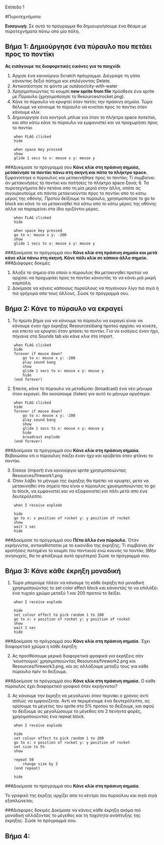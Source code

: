 Επίπεδο 1

#Πυροτεχνήματα

__Εισαγωγή:__
Σε αυτό το πρόγραμμα θα δημιουργήσουμε ένα θέαμα με πυροτεχνήματα πάνω απο μία πόλη.

## Βήμα 1: Δημιούργησε ένα πύραυλο που πετάει προς το ποντίκι
__Ας εισάγουμε τις διαφορετικές εικόνες για το παιχνίδι__
1. Άρχισε ένα καινούργιο Scratch πρόγραμμα. Διέγραψε τη γάτα κάνοντας δεξιό πάτημα και επιλέγοντας Delete.
2. Αντικατέστησε το φόντο με outdoor/city-with-water
3. Χρησιμοποιώντας το κουμπί __new sprite from file__ πρόσθεσε ένα sprite με Πύραυλο (χρησιμοποίησε το Resources/rocket.png).
4. Κάνε το πύραυλο να κρυφτεί όταν πατάς την πράσινη σημαία.
Τώρα θέλουμε να κάνουμε το πύραυλο να κινείται προς το ποντίκι όταν κάνουμε κλίκ.
5. Δημιούργησε ένα κοντρολ μπλοκ για όταν το πλήκτρο space πατείται, και απο κάτω κάνε το πύραυλο να εμφανιστεί και να προχωρήσει προς το ποντίκι

```scratch
	when FLAG clicked
	hide
	
	when space key pressed
	show
	glide 1 secs to x: mouse x y: mouse y
```
###Δοκίμασε το πρόγραμμά σου
__Κάνε κλίκ στη πράσινη σημαία, μετακίνησε το ποντίκι πάνω στη σκηνή και πάτα το πλήκτρο space.__
Εμφανίστηκε ο πύραυλος και μετακινήθηκε προς το ποντίκι;
Τί συμβαίνει άν μετακινήσεις το ποντικι και πατήσεις το πλήκτρο space ξανά;
6. Τα πυροτεχνήματα δέν πετάνε απο τη μία μεριά στην άλλη, οπότε ας σιγουρευτούμε οτι πάντα μετακινούνται προς το ποντίκι απο το κάτω μέρος της οθόνης. Προτού δείξουμε το πύραυλο, χρησιμοποίησε το go to block και κάνε το να μετακινηθεί πιό κάτω απο το κάτω μέρος της οθόνης αλλα να παραμείνει στο ίδιο οριζόντιο μέρος.
```scratch
	when FLAG clicked
	hide
	
	when space key pressed
	go to x: mouse x y: -200
	show
	glide 1 secs to x: mouse x y: mouse y
```

###Δοκίμασε το πρόγραμμά σου
__Κάνε κλίκ στη πράσινη σημαία και μετά κάνε κλίκ πάνω στη σκηνή. Κάνε πάλι κλίκ σε κάποιο άλλο σημείο.__
###Διάφορες δοκιμές
1. Άλαξε το σημείο στο οποίο ο πύραυλος θα μετακινηθεί προτού να αρχίσει να προχωράει προς το ποντίκι κάνοντάς το να κάνει μιά μικρή καμπύλη.
2. Δοκίμασε να κάνεις κάποιους πυραύλους να πηγαίνουν λίγο πιό σιγά ή πιό γρήγορα απο τους άλλους.
Σώσε το πρόγραμμά σου.

## Βήμα 2: Κάνε το πύραυλο να εκραγεί

1. Το πρώτο βήμα για να κάνουμε το πύραυλο να εκραγεί είναι να κάνουμε έναν ήχο έκρηξης Resources\bang προτού αρχίσει να κινειτε, και επειτα να κρυφτεί όταν φτάσει το ποντίκι. Για να εισάγεις έναν ήχο, πήγαινε στο Sounds tab και κάνε κλικ στο import.

```scratch
	when FLAG clicked
	hide
	forever if mouse down?
		go to x: mouse x y: -200
		play sound bang
		show
		glide 1 secs to x: mouse x y: mouse y
		hide
	(end forever)
```

2. Έπειτα, κάνε το πύραυλο να μεταδώσει (broadcast) ένα νέο μήνυμα όταν εκραγεί. Θα ακούσουμε (listen) για αυτό το μήνυμα αργότερα.
```scratch
	when FLAG clicked
	hide
	forever if mouse down?
		go to x: mouse x y: -200
		play sound bang
		show
		glide 1 secs to x: mouse x y: mouse y
		hide
		broadcast explode
	(end forever)
```
###Δοκίμασε το πρόγραμμά σου
__Κάνε κλίκ στη πράσινη σημαία.__
Βεβαιώσου οτι ο πύραυλος παιζει έναν ήχο και κρύβεται όταν φτάνει το ποντίκι.

3. Είσαγε (import) ένα καινούργιο sprite χρησιμοποιώντας Resources/firework1.png
4. Όταν λάβει το μήνυμα της έκρηξης θα πρέπει να κρυφτεί, μετα να μετακινηθεί στο σημείο που είναι ο πύραυλος χρυσιμοποιώντας το go to block, να εμφανιστεί και να εξαφανιστεί και πάλι μετά απο ένα δευτερόλεπτο. 

```scratch
	when I receive explode

	hide
	go to x: x position of rocket y: y position of rocket
	show
	wait 1 sec
	hide
```

###Δοκίμασε το πρόγραμμά σου
__Πέτα άλλο ένα πύραυλο.__
Όταν εκρήγνυται, αντικαθίσταται με το εικονίδιο της έκρηξης;
Τί συμβαίνει άν κρατήσεις πατημένο το κουμπι του ποντικιού ενώ κουνάς το ποντίκι; (Μήν ανησυχείς, θα το φτιάξουμε αυτό αργότερα)
Σώσε το πρόγραμμά σου.

## Βήμα 3: Κάνε κάθε έκρηξη μοναδική
1. Τώρα μπορούμε πλέον να κάνουμε τη κάθε έκρηξη πιό μοναδική χρησιμοποιώντας το set color effect block και κάνοντάς το να επιλάξει ένα τυχαίο χρώμα μεταξύ 1 και 200 προτού το δείξει.
```scratch
	when I receive explode

	hide
	set colour effect to pick random 1 to 200
	go to x: x position of rocket y: y position of rocket
	show
	wait 1 sec
	hide
```
###Δοκίμασε το πρόγραμμά σου
__Κάνε κλίκ στη πράσινη σημαία.__
Έχει διαφορετικό χρώμα η κάθε έκρηξη;

2. Ας προσθέσουμε μερικά διαφορετικά φραφικά για εκρήξεις σάν 'κουστούμια' χρησιμοποιώντας Resources/firework2.png και Resources/firework3.png, και ας αλλάξουμε μεταξύ τους για κάθε πύραυλο πρίν το δείξουμε.

###Δοκίμασε το πρόγραμμά σου
__Κάνε κλίκ στη πράσινη σημαία.__
Ο κάθε πύραυλος έχει διαφορετικό γραφικό όταν εκρήγνυται?

3. Ας κάνουμε την έκρηξη να μεγαλώνει όταν περνάει ο χρόνος αντί απλώς να εμφανίζεται. Αντί να περιμένουμε ένα δευτερόλεπτο, ας ορίσουμε το μέγετος του sprite στο 5% προτού το δείξουμε, και αφού το δέιξουμε ας μεγαλώσουμε το μέγεθος επι 2 πενήντα φορές, χρησιμοποιώντας ένα repeat block.

```scratch
	when I receive explode

	hide
	set colour effect to pick random 1 to 200
	go to x: x position of rocket y: y position of rocket
	set size to 5%
	show
	
	repeat 50
		change size by 2
	(end repeat)

	hide
```
###Δοκίμασε το πρόγραμμά σου
__Κάνε κλίκ στη πράσινη σημαία.__

Το γραφικό της έκρξης αρχίζει απο το κέντρο του πυραύλου και σιγά σιγά εξαπλώνεται;

###Διάφορες δοκιμές
Δοκίμασε να κάνεις κάθε έκρηξη ακόμα πιό μοναδική αλλάζοντας το μέγεθος και τη ταχύτητα ανάπτυξης της έκρηξης.
Σώσε το πρόγραμμά σου.

## Βήμα 4:






